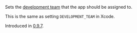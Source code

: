 Sets the
<a href='https://help.apple.com/xcode/mac/current/#/dev23aab79b4'>development
team</a> that the app should be assigned to.

This is the same as setting `DEVELOPMENT_TEAM` in Xcode.

Introduced in
[0.9.7](https://github.com/microsoft/react-native-test-app/releases/tag/0.9.7).
